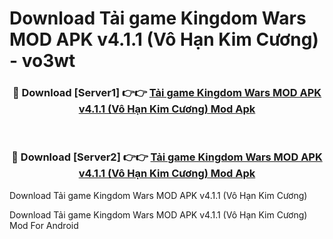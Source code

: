 # Download Tải game Kingdom Wars MOD APK v4.1.1 (Vô Hạn Kim Cương) - vo3wt


<div align="center">
<h3>🔴 Download [Server1] 👉👉 <a href="https://apk-comot.site?title=Tải_game_Kingdom_Wars_MOD_APK_v4.1.1_(Vô_Hạn_Kim_Cương)">Tải game Kingdom Wars MOD APK v4.1.1 (Vô Hạn Kim Cương) Mod Apk</a></h3><br>
<h3>🔴 Download [Server2] 👉👉 <a href="https://apk-comot.site?title=Tải_game_Kingdom_Wars_MOD_APK_v4.1.1_(Vô_Hạn_Kim_Cương)">Tải game Kingdom Wars MOD APK v4.1.1 (Vô Hạn Kim Cương) Mod Apk</a></h3>
</div>



Download Tải game Kingdom Wars MOD APK v4.1.1 (Vô Hạn Kim Cương) 

Download Tải game Kingdom Wars MOD APK v4.1.1 (Vô Hạn Kim Cương) Mod For Android